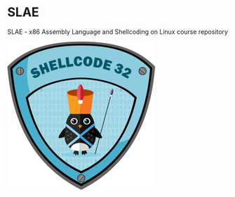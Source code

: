 # SLAE
SLAE - x86 Assembly Language and Shellcoding on Linux course repository

![SLAE](/images/slae.png)
